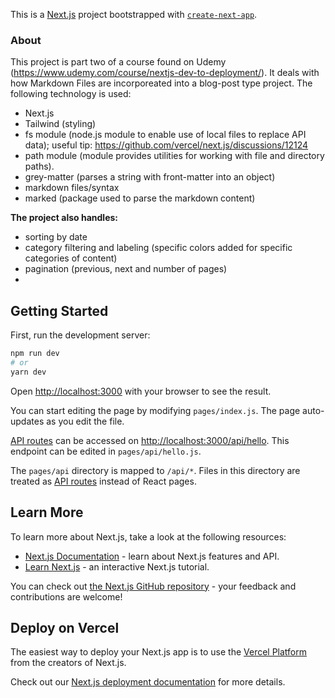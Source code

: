 This is a [Next.js](https://nextjs.org/) project bootstrapped with [`create-next-app`](https://github.com/vercel/next.js/tree/canary/packages/create-next-app).

### About

This project is part two of a course found on Udemy (https://www.udemy.com/course/nextjs-dev-to-deployment/). It deals with how Markdown Files are incorporeated into a blog-post type project. The following technology is used:

- Next.js
- Tailwind (styling)
- fs module (node.js module to enable use of local files to replace API data);
  useful tip: https://github.com/vercel/next.js/discussions/12124
- path module (module provides utilities for working with file and directory paths).
- grey-matter (parses a string with front-matter into an object)
- markdown files/syntax
- marked (package used to parse the markdown content)

**The project also handles:**

- sorting by date
- category filtering and labeling (specific colors added for specific categories of content)
- pagination (previous, next and number of pages)
-

## Getting Started

First, run the development server:

```bash
npm run dev
# or
yarn dev
```

Open [http://localhost:3000](http://localhost:3000) with your browser to see the result.

You can start editing the page by modifying `pages/index.js`. The page auto-updates as you edit the file.

[API routes](https://nextjs.org/docs/api-routes/introduction) can be accessed on [http://localhost:3000/api/hello](http://localhost:3000/api/hello). This endpoint can be edited in `pages/api/hello.js`.

The `pages/api` directory is mapped to `/api/*`. Files in this directory are treated as [API routes](https://nextjs.org/docs/api-routes/introduction) instead of React pages.

## Learn More

To learn more about Next.js, take a look at the following resources:

- [Next.js Documentation](https://nextjs.org/docs) - learn about Next.js features and API.
- [Learn Next.js](https://nextjs.org/learn) - an interactive Next.js tutorial.

You can check out [the Next.js GitHub repository](https://github.com/vercel/next.js/) - your feedback and contributions are welcome!

## Deploy on Vercel

The easiest way to deploy your Next.js app is to use the [Vercel Platform](https://vercel.com/new?utm_medium=default-template&filter=next.js&utm_source=create-next-app&utm_campaign=create-next-app-readme) from the creators of Next.js.

Check out our [Next.js deployment documentation](https://nextjs.org/docs/deployment) for more details.
